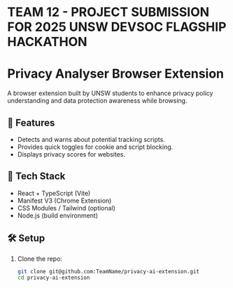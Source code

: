 <h1> TEAM 12 - PROJECT SUBMISSION FOR 2025 UNSW DEVSOC FLAGSHIP HACKATHON </h1>

# Privacy Analyser Browser Extension

A browser extension built by UNSW students to enhance privacy policy understanding and data protection awareness while browsing.

## 🚀 Features
- Detects and warns about potential tracking scripts.
- Provides quick toggles for cookie and script blocking.
- Displays privacy scores for websites.

## 🧩 Tech Stack
- React + TypeScript (Vite)
- Manifest V3 (Chrome Extension)
- CSS Modules / Tailwind (optional)
- Node.js (build environment)

## 🛠️ Setup
1. Clone the repo:
   ```bash
   git clone git@github.com:TeamName/privacy-ai-extension.git
   cd privacy-ai-extension
